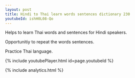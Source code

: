 ```yaml
---
layout: post
title: Hindi to Thai learn words sentences dictionary 230 
youtubeId: ishH0L08-Qo
---
```

 
 
Helps to learn Thai words and sentences for Hindi speakers.

Opportunitiy to repeat the words sentences. 

Practice Thai language. 
 
{% include youtubePlayer.html id=page.youtubeId %}
 
 
{% include analytics.html %}